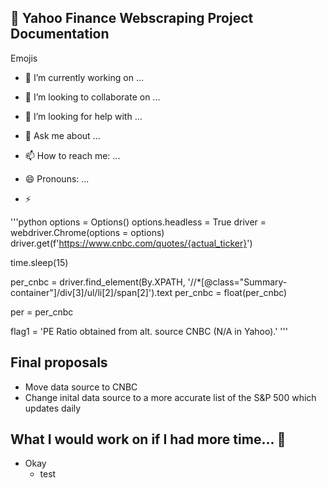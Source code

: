 ## 🔭 Yahoo Finance Webscraping Project Documentation




Emojis

- 🔭 I’m currently working on ...

- 👯 I’m looking to collaborate on ...
- 🤔 I’m looking for help with ...
- 💬 Ask me about ...
- 📫 How to reach me: ...
- 😄 Pronouns: ...
- ⚡ 

'''python
options = Options()
options.headless = True
driver = webdriver.Chrome(options = options)
driver.get(f'https://www.cnbc.com/quotes/{actual_ticker}')
            
time.sleep(15)
            
per_cnbc = driver.find_element(By.XPATH, '//*[@class="Summary-container"]/div[3]/ul/li[2]/span[2]').text
per_cnbc = float(per_cnbc)
            
per = per_cnbc
            
flag1 = 'PE Ratio obtained from alt. source CNBC (N/A in Yahoo).'
'''



## Final proposals

- Move data source to CNBC 
- Change inital data source to a more accurate list of the S&P 500 which updates daily


## What I would work on if I had more time... 🌱

- Okay
  - test

